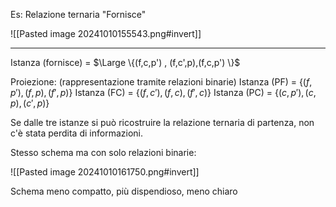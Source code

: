 Es: 
Relazione ternaria "Fornisce"

![[Pasted image 20241010155543.png#invert]]

---

Istanza (fornisce) = $\Large \{(f,c,p') , (f,c',p),(f,c,p') \}$

Proiezione: (rappresentazione tramite relazioni binarie)
Istanza (PF) = $\{(f,p'), (f, p), (f', p)\}$ 
Istanza (FC) = $\{(f,c'), (f, c), (f', c)\}$
Istanza (PC) = $\{(c,p'), (c, p), (c', p)\}$

Se dalle tre istanze si può ricostruire la relazione ternaria di partenza, non c'è stata perdita di informazioni. 


Stesso schema ma con solo relazioni binarie: 

![[Pasted image 20241010161750.png#invert]]

Schema meno compatto, più dispendioso, meno chiaro 